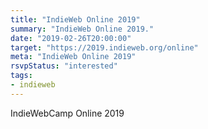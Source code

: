 ```yaml
---
title: "IndieWeb Online 2019"
summary: "IndieWeb Online 2019."
date: "2019-02-26T20:00:00"
target: "https://2019.indieweb.org/online"
meta: "IndieWeb Online 2019"
rsvpStatus: "interested"
tags:
- indieweb
---
```

IndieWebCamp Online 2019
